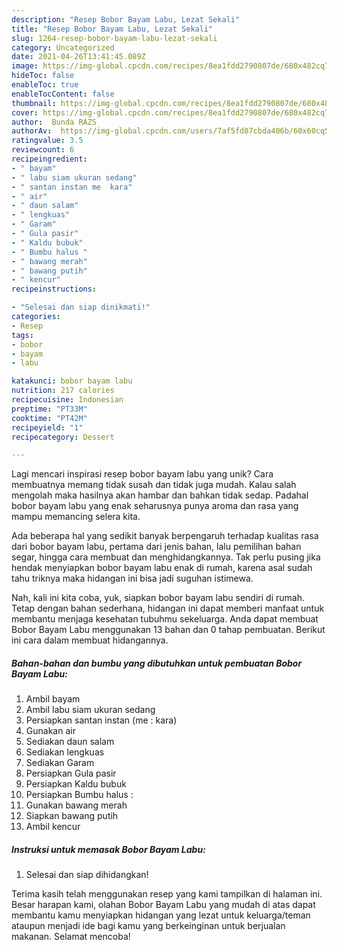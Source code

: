 ```yaml
---
description: "Resep Bobor Bayam Labu, Lezat Sekali"
title: "Resep Bobor Bayam Labu, Lezat Sekali"
slug: 1264-resep-bobor-bayam-labu-lezat-sekali
category: Uncategorized
date: 2021-04-26T13:41:45.089Z
image: https://img-global.cpcdn.com/recipes/8ea1fdd2790807de/680x482cq70/bobor-bayam-labu-foto-resep-utama.jpg
hideToc: false
enableToc: true
enableTocContent: false
thumbnail: https://img-global.cpcdn.com/recipes/8ea1fdd2790807de/680x482cq70/bobor-bayam-labu-foto-resep-utama.jpg
cover: https://img-global.cpcdn.com/recipes/8ea1fdd2790807de/680x482cq70/bobor-bayam-labu-foto-resep-utama.jpg
author:  Bunda RAZS
authorAv:  https://img-global.cpcdn.com/users/7af5fd87cbda406b/60x60cq50/avatar.jpg
ratingvalue: 3.5
reviewcount: 6
recipeingredient:
- " bayam"
- " labu siam ukuran sedang"
- " santan instan me  kara"
- " air"
- " daun salam"
- " lengkuas"
- " Garam"
- " Gula pasir"
- " Kaldu bubuk"
- " Bumbu halus "
- " bawang merah"
- " bawang putih"
- " kencur"
recipeinstructions:

- "Selesai dan siap dinikmati!"
categories:
- Resep
tags:
- bobor
- bayam
- labu

katakunci: bobor bayam labu 
nutrition: 217 calories
recipecuisine: Indonesian
preptime: "PT33M"
cooktime: "PT42M"
recipeyield: "1"
recipecategory: Dessert

---
```



Lagi mencari inspirasi resep bobor bayam labu yang unik? Cara membuatnya memang tidak susah dan tidak juga mudah. Kalau salah mengolah maka hasilnya akan hambar dan bahkan tidak sedap. Padahal bobor bayam labu yang enak seharusnya punya aroma dan rasa yang mampu memancing selera kita.


Ada beberapa hal yang sedikit banyak berpengaruh terhadap kualitas rasa dari bobor bayam labu, pertama dari jenis bahan, lalu pemilihan bahan segar, hingga cara membuat dan menghidangkannya. Tak perlu pusing jika hendak menyiapkan bobor bayam labu enak di rumah, karena asal sudah tahu triknya maka hidangan ini bisa jadi suguhan istimewa.




Nah, kali ini kita coba, yuk, siapkan bobor bayam labu sendiri di rumah. Tetap dengan bahan sederhana, hidangan ini dapat memberi manfaat untuk membantu menjaga kesehatan tubuhmu sekeluarga. Anda dapat membuat Bobor Bayam Labu menggunakan 13 bahan dan 0 tahap pembuatan. Berikut ini cara dalam membuat hidangannya.

<!--inarticleads1-->

##### Bahan-bahan dan bumbu yang dibutuhkan untuk pembuatan Bobor Bayam Labu:

1. Ambil  bayam
1. Ambil  labu siam ukuran sedang
1. Persiapkan  santan instan (me : kara)
1. Gunakan  air
1. Sediakan  daun salam
1. Sediakan  lengkuas
1. Sediakan  Garam
1. Persiapkan  Gula pasir
1. Persiapkan  Kaldu bubuk
1. Persiapkan  Bumbu halus :
1. Gunakan  bawang merah
1. Siapkan  bawang putih
1. Ambil  kencur




<!--inarticleads2-->

##### Instruksi untuk memasak Bobor Bayam Labu:


1. Selesai dan siap dihidangkan!



Terima kasih telah menggunakan resep yang kami tampilkan di halaman ini. Besar harapan kami, olahan Bobor Bayam Labu yang mudah di atas dapat membantu kamu menyiapkan hidangan yang lezat untuk keluarga/teman ataupun menjadi ide bagi kamu yang berkeinginan untuk berjualan makanan. Selamat mencoba!
